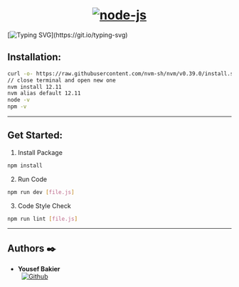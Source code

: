 <h1 align= "center">
<a href='https://postimages.org/' target='_blank'><img src='https://i.postimg.cc/4NqD2KTQ/node-js.png' border='0' alt='node-js'/></a>
</h1>

[![Typing SVG](https://readme-typing-svg.herokuapp.com?font=Fira+Code&weight=900&size=32&pause=1000&width=435&lines=ES6+Data+Manipulation\(:)](https://git.io/typing-svg)

## Installation:
```bash
curl -o- https://raw.githubusercontent.com/nvm-sh/nvm/v0.39.0/install.sh | bash
// close terminal and open new one
nvm install 12.11
nvm alias default 12.11
node -v
npm -v
```
<hr />

## Get Started:

1. Install Package
```bash
npm install
```
2. Run Code
```bash
npm run dev [file.js]
```
3. Code Style Check
```bash
npm run lint [file.js]
```
<hr />

## Authors :black_nib:

* __Yousef Bakier__ &nbsp;&nbsp;&nbsp;&nbsp;&nbsp;&nbsp; <br />
 &nbsp;&nbsp;[<img height="" src="https://img.shields.io/static/v1?label=&message=GitHub&color=181717&logo=GitHub&logoColor=f2f2f2&labelColor=2F333A" alt="Github">](https://github.com/Y-Baker)
